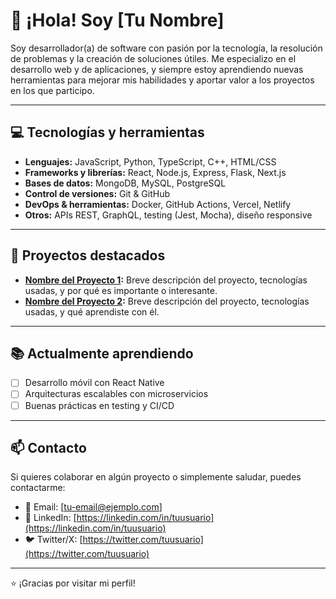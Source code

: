 # 👋 ¡Hola! Soy [Tu Nombre]

Soy desarrollador(a) de software con pasión por la tecnología, la resolución de problemas y la creación de soluciones útiles. Me especializo en el desarrollo web y de aplicaciones, y siempre estoy aprendiendo nuevas herramientas para mejorar mis habilidades y aportar valor a los proyectos en los que participo.

---

## 💻 Tecnologías y herramientas

- **Lenguajes:** JavaScript, Python, TypeScript, C++, HTML/CSS  
- **Frameworks y librerías:** React, Node.js, Express, Flask, Next.js  
- **Bases de datos:** MongoDB, MySQL, PostgreSQL  
- **Control de versiones:** Git & GitHub  
- **DevOps & herramientas:** Docker, GitHub Actions, Vercel, Netlify  
- **Otros:** APIs REST, GraphQL, testing (Jest, Mocha), diseño responsive

---

## 🚀 Proyectos destacados

- **[Nombre del Proyecto 1](https://github.com/tuusuario/proyecto1):** Breve descripción del proyecto, tecnologías usadas, y por qué es importante o interesante.  
- **[Nombre del Proyecto 2](https://github.com/tuusuario/proyecto2):** Breve descripción del proyecto, tecnologías usadas, y qué aprendiste con él.

---

## 📚 Actualmente aprendiendo

- [ ] Desarrollo móvil con React Native  
- [ ] Arquitecturas escalables con microservicios  
- [ ] Buenas prácticas en testing y CI/CD  

---

## 📫 Contacto

Si quieres colaborar en algún proyecto o simplemente saludar, puedes contactarme:

- 📧 Email: [tu-email@ejemplo.com]  
- 💼 LinkedIn: [https://linkedin.com/in/tuusuario](https://linkedin.com/in/tuusuario)  
- 🐦 Twitter/X: [https://twitter.com/tuusuario](https://twitter.com/tuusuario)

---

⭐ ¡Gracias por visitar mi perfil!
